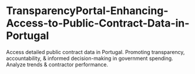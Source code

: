 # TransparencyPortal-Enhancing-Access-to-Public-Contract-Data-in-Portugal
Access detailed public contract data in Portugal. Promoting transparency, accountability, &amp; informed decision-making in government spending. Analyze trends &amp; contractor performance.

